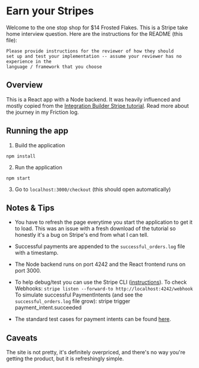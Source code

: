 # Earn your Stripes
Welcome to the one stop shop for $14 Frosted Flakes. This is a Stripe take home interview question. Here are the instructions for the README (this file):
 ```
Please provide instructions for the reviewer of how they should
set up and test your implementation -- assume your reviewer has no experience in the
language / framework that you choose
```

## Overview
This is a React app with a Node backend. It was heavily influenced and mostly copied from the [Integration Builder Stripe tutorial](https://stripe.com/docs/payments/integration-builder). Read more about the journey in my Friction log.


## Running the app

1. Build the application

```npm install```

 2. Run the application

```npm start```

3. Go to `localhost:3000/checkout` (this should open automatically)

## Notes & Tips
* You have to refresh the page everytime you start the application to get it to load. This was an issue with a fresh download of the tutorial so honestly it's a bug on Stripe's end from what I can tell.

* Successful payments are appended to the `successful_orders.log` file with a timestamp.

* The Node backend runs on port 4242 and the React frontend runs on port 3000.

* To help debug/test you can use the Stripe CLI ([instructions](https://stripe.com/docs/payments/handling-payment-events#build-your-own-webhook)).
To check Webhooks: `stripe listen --forward-to http://localhost:4242/webhook`
To simulate successful PaymentIntents (and see the `successful_orders.log` file grow): stripe trigger payment_intent.succeeded

* The standard test cases for payment intents can be found [here](https://stripe.com/docs/payments/accept-a-payment#web-test-integration).

## Caveats
The site is not pretty, it's definitely overpriced, and there's no way you're getting the product, but it is refreshingly simple.
